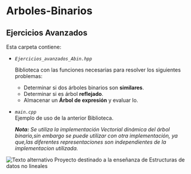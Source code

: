 # Arboles-Binarios
## Ejercicios Avanzados

Esta carpeta contiene:  
  *  *`Ejercicios_avanzados_Abin.hpp`*  
    
      Biblioteca con las funciones necesarias para resolver los siguientes problemas:  
      * Determinar si dos árboles binarios son **similares**.  
      * Determinar si es árbol **reflejado**.  
      * Almacenar un **Árbol de expresión** y evaluar lo.
      
  * *`main.cpp`*  
      Ejemplo de uso de la anterior Biblioteca.  
        
      ***Nota:** Se utiliza la implementación Vectorial dinámica del árbol binario,sin embargo se puede utilizar con otra implementación, ya que,las diferentes representaciones son independientes de la implementacion utilizada.*  
   
![Texto alternativo](http://img.fenixzone.net/i/lmTtJ8j.jpeg)
Proyecto destinado a la enseñanza de Estructuras de datos no lineales

